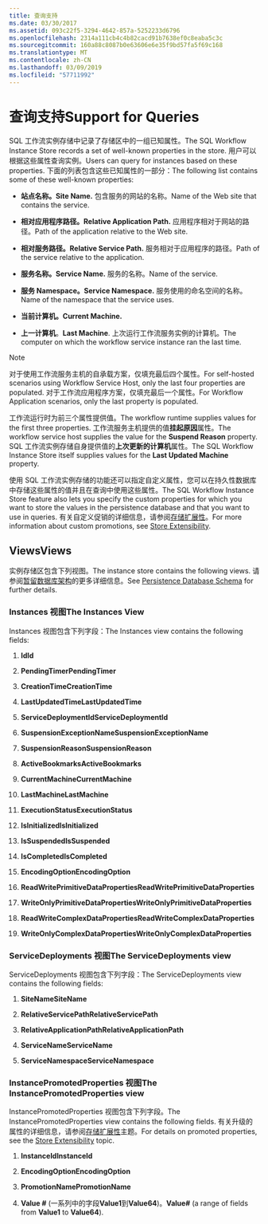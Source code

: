 ```yaml
---
title: 查询支持
ms.date: 03/30/2017
ms.assetid: 093c22f5-3294-4642-857a-5252233d6796
ms.openlocfilehash: 2314a111cb4c4b82cacd91b7638ef0c8eaba5c3c
ms.sourcegitcommit: 160a88c8087b0e63606e6e35f9bd57fa5f69c168
ms.translationtype: MT
ms.contentlocale: zh-CN
ms.lasthandoff: 03/09/2019
ms.locfileid: "57711992"
---
```

# <a name="support-for-queries"></a><span data-ttu-id="21f36-102">查询支持</span><span class="sxs-lookup"><span data-stu-id="21f36-102">Support for Queries</span></span>
<span data-ttu-id="21f36-103">SQL 工作流实例存储中记录了存储区中的一组已知属性。</span><span class="sxs-lookup"><span data-stu-id="21f36-103">The SQL Workflow Instance Store records a set of well-known properties in the store.</span></span> <span data-ttu-id="21f36-104">用户可以根据这些属性查询实例。</span><span class="sxs-lookup"><span data-stu-id="21f36-104">Users can query for instances based on these properties.</span></span> <span data-ttu-id="21f36-105">下面的列表包含这些已知属性的一部分：</span><span class="sxs-lookup"><span data-stu-id="21f36-105">The following list contains some of these well-known properties:</span></span>  
  
-   <span data-ttu-id="21f36-106">**站点名称。**</span><span class="sxs-lookup"><span data-stu-id="21f36-106">**Site Name.**</span></span> <span data-ttu-id="21f36-107">包含服务的网站的名称。</span><span class="sxs-lookup"><span data-stu-id="21f36-107">Name of the Web site that contains the service.</span></span>  
  
-   <span data-ttu-id="21f36-108">**相对应用程序路径。**</span><span class="sxs-lookup"><span data-stu-id="21f36-108">**Relative Application Path.**</span></span> <span data-ttu-id="21f36-109">应用程序相对于网站的路径。</span><span class="sxs-lookup"><span data-stu-id="21f36-109">Path of the application relative to the Web site.</span></span>  
  
-   <span data-ttu-id="21f36-110">**相对服务路径。**</span><span class="sxs-lookup"><span data-stu-id="21f36-110">**Relative Service Path.**</span></span> <span data-ttu-id="21f36-111">服务相对于应用程序的路径。</span><span class="sxs-lookup"><span data-stu-id="21f36-111">Path of the service relative to the application.</span></span>  
  
-   <span data-ttu-id="21f36-112">**服务名称。**</span><span class="sxs-lookup"><span data-stu-id="21f36-112">**Service Name.**</span></span> <span data-ttu-id="21f36-113">服务的名称。</span><span class="sxs-lookup"><span data-stu-id="21f36-113">Name of the service.</span></span>  
  
-   <span data-ttu-id="21f36-114">**服务 Namespace。**</span><span class="sxs-lookup"><span data-stu-id="21f36-114">**Service Namespace.**</span></span> <span data-ttu-id="21f36-115">服务使用的命名空间的名称。</span><span class="sxs-lookup"><span data-stu-id="21f36-115">Name of the namespace that the service uses.</span></span>  
  
-   <span data-ttu-id="21f36-116">**当前计算机。**</span><span class="sxs-lookup"><span data-stu-id="21f36-116">**Current Machine.**</span></span>  
  
-   <span data-ttu-id="21f36-117">**上一计算机**。</span><span class="sxs-lookup"><span data-stu-id="21f36-117">**Last Machine**.</span></span> <span data-ttu-id="21f36-118">上次运行工作流服务实例的计算机。</span><span class="sxs-lookup"><span data-stu-id="21f36-118">The computer on which the workflow service instance ran the last time.</span></span>  
  
> [!NOTE]
>  <span data-ttu-id="21f36-119">对于使用工作流服务主机的自承载方案，仅填充最后四个属性。</span><span class="sxs-lookup"><span data-stu-id="21f36-119">For self-hosted scenarios using Workflow Service Host, only the last four properties are populated.</span></span> <span data-ttu-id="21f36-120">对于工作流应用程序方案，仅填充最后一个属性。</span><span class="sxs-lookup"><span data-stu-id="21f36-120">For Workflow Application scenarios, only the last property is populated.</span></span>  
  
 <span data-ttu-id="21f36-121">工作流运行时为前三个属性提供值。</span><span class="sxs-lookup"><span data-stu-id="21f36-121">The workflow runtime supplies values for the first three properties.</span></span> <span data-ttu-id="21f36-122">工作流服务主机提供的值**挂起原因**属性。</span><span class="sxs-lookup"><span data-stu-id="21f36-122">The workflow service host supplies the value for the **Suspend Reason** property.</span></span> <span data-ttu-id="21f36-123">SQL 工作流实例存储自身提供值的**上次更新的计算机**属性。</span><span class="sxs-lookup"><span data-stu-id="21f36-123">The SQL Workflow Instance Store itself supplies values for the **Last Updated Machine** property.</span></span>  
  
 <span data-ttu-id="21f36-124">使用 SQL 工作流实例存储的功能还可以指定自定义属性，您可以在持久性数据库中存储这些属性的值并且在查询中使用这些属性。</span><span class="sxs-lookup"><span data-stu-id="21f36-124">The SQL Workflow Instance Store feature also lets you specify the custom properties for which you want to store the values in the persistence database and that you want to use in queries.</span></span> <span data-ttu-id="21f36-125">有关自定义促销的详细信息，请参阅[存储扩展性](store-extensibility.md)。</span><span class="sxs-lookup"><span data-stu-id="21f36-125">For more information about custom promotions, see [Store Extensibility](store-extensibility.md).</span></span>  
  
## <a name="views"></a><span data-ttu-id="21f36-126">Views</span><span class="sxs-lookup"><span data-stu-id="21f36-126">Views</span></span>  
 <span data-ttu-id="21f36-127">实例存储区包含下列视图。</span><span class="sxs-lookup"><span data-stu-id="21f36-127">The instance store contains the following views.</span></span> <span data-ttu-id="21f36-128">请参阅[暂留数据库架构](persistence-database-schema.md)的更多详细信息。</span><span class="sxs-lookup"><span data-stu-id="21f36-128">See [Persistence Database Schema](persistence-database-schema.md) for further details.</span></span>  
  
### <a name="the-instances-view"></a><span data-ttu-id="21f36-129">Instances 视图</span><span class="sxs-lookup"><span data-stu-id="21f36-129">The Instances View</span></span>  
 <span data-ttu-id="21f36-130">Instances 视图包含下列字段：</span><span class="sxs-lookup"><span data-stu-id="21f36-130">The Instances view contains the following fields:</span></span>  
  
1.  <span data-ttu-id="21f36-131">**Id**</span><span class="sxs-lookup"><span data-stu-id="21f36-131">**Id**</span></span>  
  
2.  <span data-ttu-id="21f36-132">**PendingTimer**</span><span class="sxs-lookup"><span data-stu-id="21f36-132">**PendingTimer**</span></span>  
  
3.  <span data-ttu-id="21f36-133">**CreationTime**</span><span class="sxs-lookup"><span data-stu-id="21f36-133">**CreationTime**</span></span>  
  
4.  <span data-ttu-id="21f36-134">**LastUpdatedTime**</span><span class="sxs-lookup"><span data-stu-id="21f36-134">**LastUpdatedTime**</span></span>  
  
5.  <span data-ttu-id="21f36-135">**ServiceDeploymentId**</span><span class="sxs-lookup"><span data-stu-id="21f36-135">**ServiceDeploymentId**</span></span>  
  
6.  <span data-ttu-id="21f36-136">**SuspensionExceptionName**</span><span class="sxs-lookup"><span data-stu-id="21f36-136">**SuspensionExceptionName**</span></span>  
  
7.  <span data-ttu-id="21f36-137">**SuspensionReason**</span><span class="sxs-lookup"><span data-stu-id="21f36-137">**SuspensionReason**</span></span>  
  
8.  <span data-ttu-id="21f36-138">**ActiveBookmarks**</span><span class="sxs-lookup"><span data-stu-id="21f36-138">**ActiveBookmarks**</span></span>  
  
9. <span data-ttu-id="21f36-139">**CurrentMachine**</span><span class="sxs-lookup"><span data-stu-id="21f36-139">**CurrentMachine**</span></span>  
  
10. <span data-ttu-id="21f36-140">**LastMachine**</span><span class="sxs-lookup"><span data-stu-id="21f36-140">**LastMachine**</span></span>  
  
11. <span data-ttu-id="21f36-141">**ExecutionStatus**</span><span class="sxs-lookup"><span data-stu-id="21f36-141">**ExecutionStatus**</span></span>  
  
12. <span data-ttu-id="21f36-142">**IsInitialized**</span><span class="sxs-lookup"><span data-stu-id="21f36-142">**IsInitialized**</span></span>  
  
13. <span data-ttu-id="21f36-143">**IsSuspended**</span><span class="sxs-lookup"><span data-stu-id="21f36-143">**IsSuspended**</span></span>  
  
14. <span data-ttu-id="21f36-144">**IsCompleted**</span><span class="sxs-lookup"><span data-stu-id="21f36-144">**IsCompleted**</span></span>  
  
15. <span data-ttu-id="21f36-145">**EncodingOption**</span><span class="sxs-lookup"><span data-stu-id="21f36-145">**EncodingOption**</span></span>  
  
16. <span data-ttu-id="21f36-146">**ReadWritePrimitiveDataProperties**</span><span class="sxs-lookup"><span data-stu-id="21f36-146">**ReadWritePrimitiveDataProperties**</span></span>  
  
17. <span data-ttu-id="21f36-147">**WriteOnlyPrimitiveDataProperties**</span><span class="sxs-lookup"><span data-stu-id="21f36-147">**WriteOnlyPrimitiveDataProperties**</span></span>  
  
18. <span data-ttu-id="21f36-148">**ReadWriteComplexDataProperties**</span><span class="sxs-lookup"><span data-stu-id="21f36-148">**ReadWriteComplexDataProperties**</span></span>  
  
19. <span data-ttu-id="21f36-149">**WriteOnlyComplexDataProperties**</span><span class="sxs-lookup"><span data-stu-id="21f36-149">**WriteOnlyComplexDataProperties**</span></span>  
  
### <a name="the-servicedeployments-view"></a><span data-ttu-id="21f36-150">ServiceDeployments 视图</span><span class="sxs-lookup"><span data-stu-id="21f36-150">The ServiceDeployments view</span></span>  
 <span data-ttu-id="21f36-151">ServiceDeployments 视图包含下列字段：</span><span class="sxs-lookup"><span data-stu-id="21f36-151">The ServiceDeployments view contains the following fields:</span></span>  
  
1.  <span data-ttu-id="21f36-152">**SiteName**</span><span class="sxs-lookup"><span data-stu-id="21f36-152">**SiteName**</span></span>  
  
2.  <span data-ttu-id="21f36-153">**RelativeServicePath**</span><span class="sxs-lookup"><span data-stu-id="21f36-153">**RelativeServicePath**</span></span>  
  
3.  <span data-ttu-id="21f36-154">**RelativeApplicationPath**</span><span class="sxs-lookup"><span data-stu-id="21f36-154">**RelativeApplicationPath**</span></span>  
  
4.  <span data-ttu-id="21f36-155">**ServiceName**</span><span class="sxs-lookup"><span data-stu-id="21f36-155">**ServiceName**</span></span>  
  
5.  <span data-ttu-id="21f36-156">**ServiceNamespace**</span><span class="sxs-lookup"><span data-stu-id="21f36-156">**ServiceNamespace**</span></span>  
  
### <a name="the-instancepromotedproperties-view"></a><span data-ttu-id="21f36-157">InstancePromotedProperties 视图</span><span class="sxs-lookup"><span data-stu-id="21f36-157">The InstancePromotedProperties view</span></span>  
 <span data-ttu-id="21f36-158">InstancePromotedProperties 视图包含下列字段。</span><span class="sxs-lookup"><span data-stu-id="21f36-158">The InstancePromotedProperties view contains the following fields.</span></span> <span data-ttu-id="21f36-159">有关升级的属性的详细信息，请参阅[存储扩展性](store-extensibility.md)主题。</span><span class="sxs-lookup"><span data-stu-id="21f36-159">For details on promoted properties, see the [Store Extensibility](store-extensibility.md) topic.</span></span>  
  
1.  <span data-ttu-id="21f36-160">**InstanceId**</span><span class="sxs-lookup"><span data-stu-id="21f36-160">**InstanceId**</span></span>  
  
2.  <span data-ttu-id="21f36-161">**EncodingOption**</span><span class="sxs-lookup"><span data-stu-id="21f36-161">**EncodingOption**</span></span>  
  
3.  <span data-ttu-id="21f36-162">**PromotionName**</span><span class="sxs-lookup"><span data-stu-id="21f36-162">**PromotionName**</span></span>  
  
4.  <span data-ttu-id="21f36-163">**Value #** (一系列中的字段**Value1**到**Value64**)。</span><span class="sxs-lookup"><span data-stu-id="21f36-163">**Value#** (a range of fields from **Value1** to **Value64**).</span></span>
